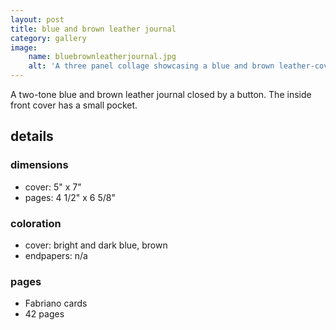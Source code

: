 ```yaml
---
layout: post
title: blue and brown leather journal
category: gallery
image:
    name: bluebrownleatherjournal.jpg
    alt: 'A three panel collage showcasing a blue and brown leather-covered journal.'
---
```


A two-tone blue and brown leather journal closed by a button. The inside front cover has a small pocket.

## details

### dimensions

- cover: 5" x 7"
- pages: 4 1/2" x 6 5/8"

### coloration

- cover: bright and dark blue, brown
- endpapers: n/a

### pages

- Fabriano cards
- 42 pages
